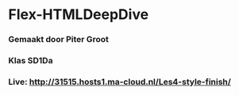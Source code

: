 # Flex-HTMLDeepDive
### Gemaakt door Piter Groot
### Klas SD1Da
### Live: http://31515.hosts1.ma-cloud.nl/Les4-style-finish/
